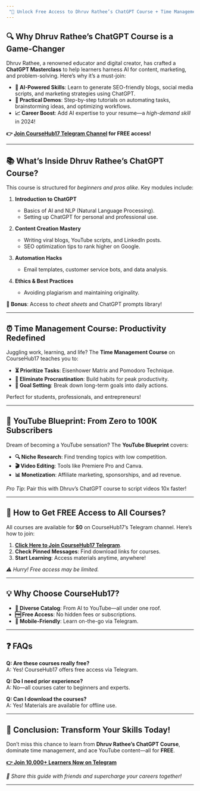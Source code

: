 ```yaml
---
 "🌟 Unlock Free Access to Dhruv Rathee’s ChatGPT Course + Time Management & YouTube Blueprint! (Join Telegram Now)"
---
```


## **🔍 Why Dhruv Rathee’s ChatGPT Course is a Game-Changer**  

Dhruv Rathee, a renowned educator and digital creator, has crafted a **ChatGPT Masterclass** to help learners harness AI for content, marketing, and problem-solving. Here’s why it’s a must-join:  

- **🤖 AI-Powered Skills**: Learn to generate SEO-friendly blogs, social media scripts, and marketing strategies using ChatGPT.  
- **🎯 Practical Demos**: Step-by-step tutorials on automating tasks, brainstorming ideas, and optimizing workflows.  
- **📈 Career Boost**: Add AI expertise to your resume—a *high-demand skill* in 2024!  

**👉 [Join CourseHub17 Telegram Channel](https://t.me/coursehub17) for FREE access!**  

---

## **📚 What’s Inside Dhruv Rathee’s ChatGPT Course?**  

This course is structured for *beginners and pros alike*. Key modules include:  

1. **Introduction to ChatGPT**  
   - Basics of AI and NLP (Natural Language Processing).  
   - Setting up ChatGPT for personal and professional use.  

2. **Content Creation Mastery**  
   - Writing viral blogs, YouTube scripts, and LinkedIn posts.  
   - SEO optimization tips to rank higher on Google.  

3. **Automation Hacks**  
   - Email templates, customer service bots, and data analysis.  

4. **Ethics & Best Practices**  
   - Avoiding plagiarism and maintaining originality.  

**🎁 Bonus**: Access to *cheat sheets* and ChatGPT prompts library!  

---

## **⏰ Time Management Course: Productivity Redefined**  

Juggling work, learning, and life? The **Time Management Course** on CourseHub17 teaches you to:  

- **⏳ Prioritize Tasks**: Eisenhower Matrix and Pomodoro Technique.  
- **🚀 Eliminate Procrastination**: Build habits for peak productivity.  
- **📅 Goal Setting**: Break down long-term goals into daily actions.  

Perfect for students, professionals, and entrepreneurs!  

---

## **🎥 YouTube Blueprint: From Zero to 100K Subscribers**  

Dream of becoming a YouTube sensation? The **YouTube Blueprint** covers:  

- **🔍 Niche Research**: Find trending topics with low competition.  
- **🎬 Video Editing**: Tools like Premiere Pro and Canva.  
- **📊 Monetization**: Affiliate marketing, sponsorships, and ad revenue.  

*Pro Tip*: Pair this with Dhruv’s ChatGPT course to script videos 10x faster!  

---

## **🔗 How to Get FREE Access to All Courses?**  

All courses are available for **$0** on CourseHub17’s Telegram channel. Here’s how to join:  

1. **[Click Here to Join CourseHub17 Telegram](https://t.me/coursehub17)**.  
2. **Check Pinned Messages**: Find download links for courses.  
3. **Start Learning**: Access materials anytime, anywhere!  

*⚠️ Hurry! Free access may be limited.*  

---

## **💡 Why Choose CourseHub17?**  

- **🎯 Diverse Catalog**: From AI to YouTube—all under one roof.  
- **🆓 Free Access**: No hidden fees or subscriptions.  
- **📲 Mobile-Friendly**: Learn on-the-go via Telegram.  

---

## **❓ FAQs**  

**Q: Are these courses really free?**  
A: Yes! CourseHub17 offers free access via Telegram.  

**Q: Do I need prior experience?**  
A: No—all courses cater to beginners and experts.  

**Q: Can I download the courses?**  
A: Yes! Materials are available for offline use.  

---

## **🚀 Conclusion: Transform Your Skills Today!**  

Don’t miss this chance to learn from **Dhruv Rathee’s ChatGPT Course**, dominate time management, and ace YouTube content—all for **FREE**.  

**[👉 Join 10,000+ Learners Now on Telegram](https://t.me/coursehub17)**  

*📢 Share this guide with friends and supercharge your careers together!*  

---

<!-- SEO Keywords for Search Engines: ChatGPT Course, AI content creation, Time Management Course, YouTube Blueprint, free online courses, Dhruv Rathee courses, Telegram free courses, SEO tutorials, productivity hacks, video monetization. -->
